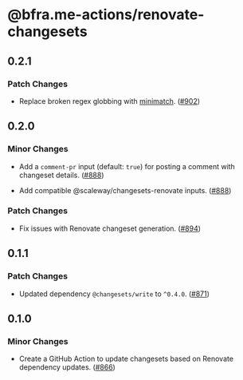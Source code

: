 # @bfra.me-actions/renovate-changesets

## 0.2.1
### Patch Changes


- Replace broken regex globbing with [minimatch](https://isaacs.github.io/minimatch/). ([#902](https://github.com/bfra-me/.github/pull/902))

## 0.2.0
### Minor Changes


- Add a `comment-pr` input (default: `true`) for posting a comment with changeset details. ([#888](https://github.com/bfra-me/.github/pull/888))


- Add compatible @scaleway/changesets-renovate inputs. ([#888](https://github.com/bfra-me/.github/pull/888))


### Patch Changes


- Fix issues with Renovate changeset generation. ([#894](https://github.com/bfra-me/.github/pull/894))

## 0.1.1
### Patch Changes


- Updated dependency `@changesets/write` to `^0.4.0`. ([#871](https://github.com/bfra-me/.github/pull/871))

## 0.1.0
### Minor Changes


- Create a GitHub Action to update changesets based on Renovate dependency updates. ([#866](https://github.com/bfra-me/.github/pull/866))
